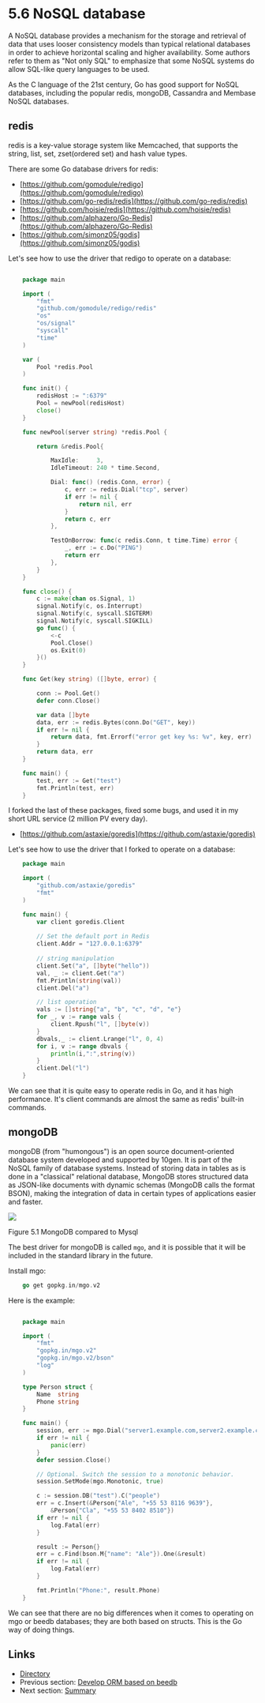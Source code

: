 # 5.6 NoSQL database

A NoSQL database provides a mechanism for the storage and retrieval of data that uses looser consistency models than typical relational databases in order to achieve horizontal scaling and higher availability. Some authors refer to them as "Not only SQL" to emphasize that some NoSQL systems do allow SQL-like query languages to be used.

As the C language of the 21st century, Go has good support for NoSQL databases, including the popular redis, mongoDB, Cassandra and Membase NoSQL databases.

## redis

redis is a key-value storage system like Memcached, that supports the string, list, set, zset(ordered set) and hash value types.

There are some Go database drivers for redis:
- [https://github.com/gomodule/redigo](https://github.com/gomodule/redigo)
- [https://github.com/go-redis/redis](https://github.com/go-redis/redis)
- [https://github.com/hoisie/redis](https://github.com/hoisie/redis)
- [https://github.com/alphazero/Go-Redis](https://github.com/alphazero/Go-Redis)
- [https://github.com/simonz05/godis](https://github.com/simonz05/godis)

Let's see how to use the driver that redigo to operate on a database:
```Go

	package main

	import (
		"fmt"
		"github.com/gomodule/redigo/redis"
		"os"
    	"os/signal"
		"syscall"
		"time"
	)

	var (
		Pool *redis.Pool
	)

	func init() {
		redisHost := ":6379"
		Pool = newPool(redisHost)
		close()
	}

	func newPool(server string) *redis.Pool {

		return &redis.Pool{

			MaxIdle:     3,
			IdleTimeout: 240 * time.Second,

			Dial: func() (redis.Conn, error) {
				c, err := redis.Dial("tcp", server)
				if err != nil {
					return nil, err
				}
				return c, err
			},

			TestOnBorrow: func(c redis.Conn, t time.Time) error {
				_, err := c.Do("PING")
				return err
			},
		}
	}

	func close() {
		c := make(chan os.Signal, 1)
		signal.Notify(c, os.Interrupt)
		signal.Notify(c, syscall.SIGTERM)
		signal.Notify(c, syscall.SIGKILL)
		go func() {
			<-c
			Pool.Close()
			os.Exit(0)
		}()
	}

	func Get(key string) ([]byte, error) {

		conn := Pool.Get()
		defer conn.Close()

		var data []byte
		data, err := redis.Bytes(conn.Do("GET", key))
		if err != nil {
			return data, fmt.Errorf("error get key %s: %v", key, err)
		}
		return data, err
	}

	func main() {
		test, err := Get("test")
		fmt.Println(test, err)
	}

```

I forked the last of these packages, fixed some bugs, and used it in my short URL service (2 million PV every day).

- [https://github.com/astaxie/goredis](https://github.com/astaxie/goredis)

Let's see how to use the driver that I forked to operate on a database:
```Go
	package main

	import (
		"github.com/astaxie/goredis"
		"fmt"
	)

	func main() {
		var client goredis.Client
		
		// Set the default port in Redis
		client.Addr = "127.0.0.1:6379"
		
		// string manipulation
		client.Set("a", []byte("hello"))
		val, _ := client.Get("a")
		fmt.Println(string(val))
		client.Del("a")

		// list operation
		vals := []string{"a", "b", "c", "d", "e"}
		for _, v := range vals {
			client.Rpush("l", []byte(v))
		}
		dbvals,_ := client.Lrange("l", 0, 4)
		for i, v := range dbvals {
			println(i,":",string(v))
		}
		client.Del("l")
	}
```
We can see that it is quite easy to operate redis in Go, and it has high performance. It's client commands are almost the same as redis' built-in commands.

## mongoDB

mongoDB (from "humongous") is an open source document-oriented database system developed and supported by 10gen. It is part of the NoSQL family of database systems. Instead of storing data in tables as is done in a "classical" relational database, MongoDB stores structured data as JSON-like documents with dynamic schemas (MongoDB calls the format BSON), making the integration of data in certain types of applications easier and faster.

![](images/5.6.mongodb.png?raw=true)

Figure 5.1 MongoDB compared to Mysql

The best driver for mongoDB is called `mgo`, and it is possible that it will be included in the standard library in the future.

Install mgo:

```Go
	go get gopkg.in/mgo.v2
```

Here is the example:
```Go

	package main

	import (
		"fmt"
		"gopkg.in/mgo.v2"
		"gopkg.in/mgo.v2/bson"
		"log"
	)

	type Person struct {
		Name  string
		Phone string
	}

	func main() {
		session, err := mgo.Dial("server1.example.com,server2.example.com")
		if err != nil {
			panic(err)
		}
		defer session.Close()

		// Optional. Switch the session to a monotonic behavior.
		session.SetMode(mgo.Monotonic, true)

		c := session.DB("test").C("people")
		err = c.Insert(&Person{"Ale", "+55 53 8116 9639"},
			&Person{"Cla", "+55 53 8402 8510"})
		if err != nil {
			log.Fatal(err)
		}

		result := Person{}
		err = c.Find(bson.M{"name": "Ale"}).One(&result)
		if err != nil {
			log.Fatal(err)
		}

		fmt.Println("Phone:", result.Phone)
	}

```

We can see that there are no big differences when it comes to operating on mgo or beedb databases; they are both based on structs. This is the Go way of doing things.

## Links

- [Directory](preface.md)
- Previous section: [Develop ORM based on beedb](05.5.md)
- Next section: [Summary](05.7.md)

